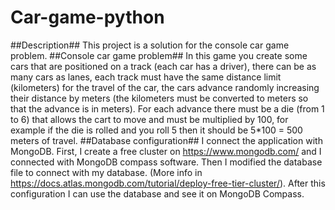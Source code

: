 # Car-game-python
##Description##
This project is a solution for the console car game problem. 
##Console car game problem##
In this game you create some cars that are positioned on a track (each car has a driver), there can be as many cars as lanes, each track must have the same distance limit (kilometers) for the travel of the car, the cars advance randomly increasing their distance by meters (the kilometers must be converted to meters so that the advance is in meters). 
For each advance there must be a die (from 1 to 6) that allows the cart to move and must be multiplied by 100, for example if the die is rolled and you roll 5 then it should be 5*100 = 500 meters of travel.
##Database configuration##
I connect the application with MongoDB. First, I create a free cluster on https://www.mongodb.com/ and I connected with MongoDB compass software. Then I modified the database file to connect with my database. (More info in https://docs.atlas.mongodb.com/tutorial/deploy-free-tier-cluster/). After this configuration I can use the database and see it on MongoDB Compass. 

